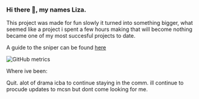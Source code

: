 ### Hi there 👋, my names Liza.
This project was made for fun slowly it turned into something bigger, what seemed like a project i spent a few hours making that will become nothing became one of my most succesful projects to date.

A guide to the sniper can be found [here](https://github.com/6uf/mcsn/tree/main/documents)

![GitHub metrics](https://metrics.lecoq.io/6uf)

Where ive been:

Quit. alot of drama icba to continue staying in the comm. ill continue to procude updates to mcsn but dont come looking for me.
